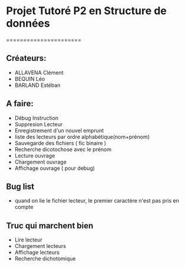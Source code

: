 # Projet Tutoré P2 en Structure de données

======================

## Créateurs:
* ALLAVENA Clément
* BEQUIN Léo
* BARLAND Estéban

## A faire:
* Débug Instruction
* Suppresion Lecteur
* Enregistrement d'un nouvel emprunt
* liste des lecteurs par ordre alphabétique(nom+prénom)
* Sauvegarde des fichiers ( fic binaire )
* Recherche dicotochose avec le prénom
* Lecture ouvrage 
* Chargement ouvrage
* Affichage ouvrage ( pour debug) 

## Bug list
* quand on lie le fichier lecteur, le premier caractère n'est pas pris en compte

## Truc qui marchent bien
* Lire lecteur
* Chargement lecteurs
* Affichage lecteurs
* Recherche dichotomique
